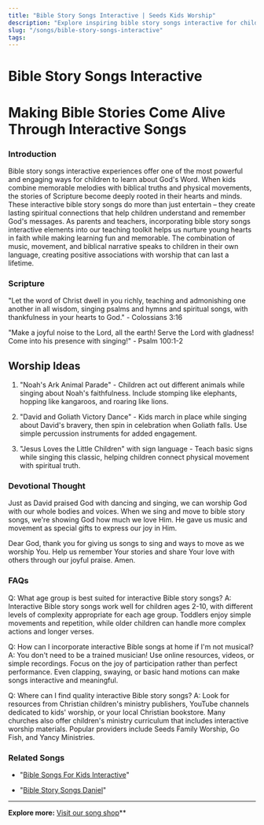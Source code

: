 ```yaml
---
title: "Bible Story Songs Interactive | Seeds Kids Worship"
description: "Explore inspiring bible story songs interactive for children's worship and faith development. Biblical music resources for families and ministry."
slug: "/songs/bible-story-songs-interactive"
tags:
---
```


# Bible Story Songs Interactive

# Making Bible Stories Come Alive Through Interactive Songs

### Introduction
Bible story songs interactive experiences offer one of the most powerful and engaging ways for children to learn about God's Word. When kids combine memorable melodies with biblical truths and physical movements, the stories of Scripture become deeply rooted in their hearts and minds. These interactive bible story songs do more than just entertain – they create lasting spiritual connections that help children understand and remember God's messages. As parents and teachers, incorporating bible story songs interactive elements into our teaching toolkit helps us nurture young hearts in faith while making learning fun and memorable. The combination of music, movement, and biblical narrative speaks to children in their own language, creating positive associations with worship that can last a lifetime.

### Scripture
"Let the word of Christ dwell in you richly, teaching and admonishing one another in all wisdom, singing psalms and hymns and spiritual songs, with thankfulness in your hearts to God." - Colossians 3:16

"Make a joyful noise to the Lord, all the earth! Serve the Lord with gladness! Come into his presence with singing!" - Psalm 100:1-2

## Worship Ideas
1. "Noah's Ark Animal Parade" - Children act out different animals while singing about Noah's faithfulness. Include stomping like elephants, hopping like kangaroos, and roaring like lions.

2. "David and Goliath Victory Dance" - Kids march in place while singing about David's bravery, then spin in celebration when Goliath falls. Use simple percussion instruments for added engagement.

3. "Jesus Loves the Little Children" with sign language - Teach basic signs while singing this classic, helping children connect physical movement with spiritual truth.

### Devotional Thought
Just as David praised God with dancing and singing, we can worship God with our whole bodies and voices. When we sing and move to bible story songs, we're showing God how much we love Him. He gave us music and movement as special gifts to express our joy in Him.

Dear God, thank you for giving us songs to sing and ways to move as we worship You. Help us remember Your stories and share Your love with others through our joyful praise. Amen.

### FAQs
Q: What age group is best suited for interactive Bible story songs?
A: Interactive Bible story songs work well for children ages 2-10, with different levels of complexity appropriate for each age group. Toddlers enjoy simple movements and repetition, while older children can handle more complex actions and longer verses.

Q: How can I incorporate interactive Bible songs at home if I'm not musical?
A: You don't need to be a trained musician! Use online resources, videos, or simple recordings. Focus on the joy of participation rather than perfect performance. Even clapping, swaying, or basic hand motions can make songs interactive and meaningful.

Q: Where can I find quality interactive Bible story songs?
A: Look for resources from Christian children's ministry publishers, YouTube channels dedicated to kids' worship, or your local Christian bookstore. Many churches also offer children's ministry curriculum that includes interactive worship materials. Popular providers include Seeds Family Worship, Go Fish, and Yancy Ministries.

### Related Songs

- "[Bible Songs For Kids Interactive](/songs/bible-songs-for-kids-interactive/)"

- "[Bible Story Songs Daniel](/songs/bible-story-songs-daniel/)"

---

**Explore more:** [Visit our song shop](https://seedskidsworship.com/shop)**

<!-- Schema Markup -->
<script type="application/ld+json">
{
  "@context": "https://schema.org",
  "@type": "MusicRecording",
  "name": "Bible Story Songs Interactive",
  "byArtist": {
    "@type": "MusicGroup",
    "name": "Seeds Kids Worship"
  },
  "isFamilyFriendly": true,
  "url": "https://seedskidsworship.com/songs/bible-story-songs-interactive/"
}
</script>